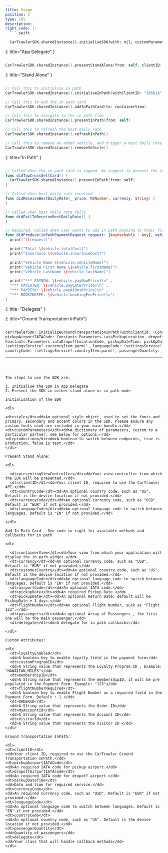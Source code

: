 ```yaml
---
title: Usage
position: 2
type: iOS
description:
right_code: |-
  ``` swift

  CarTrawlerSDK.sharedInstance().initialiseSDK(with: nil, customParameters: nil, production: false)

  ```
  {: title="App Delegate" }
  ``` swift

  CarTrawlerSDK.sharedInstance().presentStandAlone(from: self, clientID: "105614", countryCode: "IE", currencyCode: "EUR", languageCode: "EN", passengers: nil)

  ```
  {: title="Stand Alone" }
  ``` swift
  
  // Call this to initialise in path
  CarTrawlerSDK.sharedInstance().initialiseInPath(withClientID: "105614", currency: "EUR", customerCountry: "IE", languageCode: "EN", iataCode: "ALC", pickupDate: pickUpDate, return: nil, flightNumber: "FL123", passengers: nil, delegate: self)
  
  // Call this to add the in path card
  CarTrawlerSDK.sharedInstance().addInPathCard(to: containerView)
  
  // Call this to navigate to the in path flow
  CarTrawlerSDK.sharedInstance().presentInPath(from: self)
  
  // Call this to refresh the best daily rate
  CarTrawlerSDK.sharedInstance().refreshInPath()
  
  // Call this to remove an added vehicle, and trigger a best daily rate refresh
  CarTrawlerSDK.sharedInstance().removeVehicle()
  
  ```
  {: title="In Path" }
  ``` swift
  
  // Called when the in path card is tapped. We suggest to present the in path flow at this time.
  func didTapCrossSellCard() {
    CarTrawlerSDK.sharedInstance().presentInPath(from: self)
  }
  
  // Called when best daily rate received
  func didReceiveBestDailyRate(_ price: NSNumber, currency: String) {
  }
  
  // Called when best daily rate fails
  func didFailToReceiveBestDailyRate() {
  }
  
  // Required. Called when user wants to add in path booking to their flight booking.
  func didProduce(inPathPaymentRequest request: [AnyHashable : Any], vehicle: CTInPathVehicle) {
    print("\(request)")
  
    print("Total \(vehicle.totalCost)")
    print("Insurance \(vehicle.insuranceCost)")
  
    print("Vehicle Name \(vehicle.vehicleName)")
    print("Vehicle First Name \(vehicle.firstName)")
    print("Vehicle LastName \(vehicle.lastName)")
  
    print("*** PAYNOW: \(vehicle.payNowPrice)\n" ,
    "*** PAYLATER: \(vehicle.payLaterPrice)\n" ,
    "*** PAYDESK: \(vehicle.payAtDeskPrice)\n" ,
    "*** BOOKINGFEE: \(vehicle.bookingFeePrice)\n")
  }
  
  ```
  {: title="Delegate" }
  
  {: title="Ground Transportation InPath"}
  ``` swift
  
  carTrawlerSDK?.initializeGroundTransportationInPath(withClientId: (Constants.Parameters.gtPartnerId), 
  pickupAirportIATACode: Constants.Parameters.iataPickupLocation, dropoffAirportIATACode: 
  Constants.Parameters.iataDropoffLocationCode, pickupDateTime: pickUpDate, currencyCode: 
  (settingsService?.currencyItem.parm)!, languageCode: (settingsService?.languageItem.parm)!, 
  countryCode: (settingsService?.countryItem.parm)!, passengerQuantity: 1, delegate: self)
  
  ```
---
```



The steps to use the SDK are:

1. Initialise the SDK in App Delegate
2. Present the SDK in either stand alone or in path mode

Initialisation of the SDK

<dl>

<dt>style</dt><dd>An optional style object, used to set the fonts and primary, secondary and accent colors in the SDK. Please ensure any custom fonts used are included in your main bundle.</dd>
<dt>customParameters</dt><dd>A dictionary of parameters, custom to a particular partner, see below for options.</dd>
<dt>production</dt><dd>A boolean to switch between endpoints, true is production, false is test.</dd>
</dl>

Present Stand Alone:

<dl>

  <dt>presentingViewController</dt><dd>Your view controller from which the SDK will be presented.</dd>
  <dt>clientID</dt><dd>Your client ID, required to use the CarTrawler API.</dd>
  <dt>countryCode</dt><dd>An optional country code, such as "US". Default is the device location if not provided.</dd>
  <dt>currencyCode</dt><dd>An optional currency code, such as "USD". Default is "EUR" if not provided.</dd>
  <dt>languageCode</dt><dd>An optional language code to switch between languages. Default is "EN" if not provided.</dd>

</dl>

Add In Path Card - See code to right for available methods and callbacks for in path

<dl>

  <dt>containerView</dt><dd>Your view from which your application will display the in path widget.</dd>
  <dt>currency</dt><dd>An optional currency code, such as "USD". Default is "EUR" if not provided.</dd>
  <dt>customerCountry</dt><dd>An optional country code, such as "US". Default is the device location if not provided.</dd>
  <dt>languageCode</dt><dd>An optional language code to switch between languages. Default is "EN" if not provided.</dd>
  <dt>airportCode</dt><dd>An optional IATA code.</dd>
  <dt>pickupDate</dt><dd>An required Pickup Date.</dd>
  <dt>pickupDate</dt><dd>An optional Return Date, default will be PickupDate + 3 days.</dd>
  <dt>flightNumber</dt><dd>An optional Flight Number, suck as "Flight 123".</dd>
  <dt>passengers</dt><dd>An optional Array of Passengers , the first one will be the main passenger.</dd>
  <dt>delegate</dt><dd>A delegate for in path callbacks</dd>

</dl>

Custom Attributes:

<dl>
  <dt>loyaltyEnabled</dt>
  <dd>A boolean key to enable loyalty field in the payment form</dd>
  <dt>customProgramID</dt>
  <dd>A String value that represents the Loyalty Program ID , Example: "HAWAIIAN_MILES"</dd>
  <dt>membershipID</dt>
  <dd>A String value that represents the membershipID, it will be pre populated in the Payment Form. Example: "123"</dd>
  <dt>flightNumberRequired</dt>
  <dd>A boolean key to enable Flight Number as a required field in the Payment Form. Default : 1 </dd>
  <dt>ORDERID</dt>
  <dd>A String value that represents the Order ID</dd>
  <dt>MyAccountId</dt>
  <dd>A String value that represents the Account ID</dd>
  <dt>VisitorId</dt>
  <dd>A String value that represents the Visitor ID </dd>
</dl>

Ground Transportation InPath:

<dl>
<dt>clientID</dt>
<dd>Your client ID, required to use the CarTrawler Ground Transportation InPath.</dd>
<dt>pickupAirportIATACode</dt>
<dd>An required IATA code for pickup airport.</dd>
<dt>dropoffAirportIATACode</dt>
<dd>An required IATA code for dropoff airport.</dd>
<dt>pickupDateTime</dt>
<dd>Date and time for required service.</dd>
<dt>currencyCode</dt>
<dd>An required currency code, such as "USD". Default is "EUR" if not provided.</dd>
<dt>languageCode</dt>
<dd>An optional language code to switch between languages. Default is "EN" if not provided.</dd>
<dt>countryCode</dt>
<dd>An optional country code, such as "US". Default is the device location if not provided.</dd>
<dt>passengerQuantity</dt>
<dd>Quantity of passengers</dd>
<dt>delegate</dt>
<dd>Your class that will handle callback methods</dd>
</dl>

